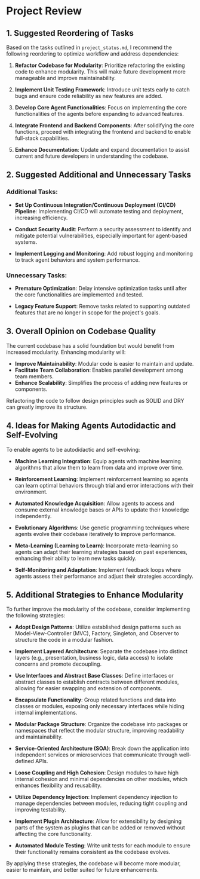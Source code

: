 # Project Review

## 1. Suggested Reordering of Tasks

Based on the tasks outlined in `project_status.md`, I recommend the following reordering to optimize workflow and address dependencies:

1. **Refactor Codebase for Modularity**: Prioritize refactoring the existing code to enhance modularity. This will make future development more manageable and improve maintainability.

2. **Implement Unit Testing Framework**: Introduce unit tests early to catch bugs and ensure code reliability as new features are added.

3. **Develop Core Agent Functionalities**: Focus on implementing the core functionalities of the agents before expanding to advanced features.

4. **Integrate Frontend and Backend Components**: After solidifying the core functions, proceed with integrating the frontend and backend to enable full-stack capabilities.

5. **Enhance Documentation**: Update and expand documentation to assist current and future developers in understanding the codebase.

## 2. Suggested Additional and Unnecessary Tasks

### Additional Tasks:

- **Set Up Continuous Integration/Continuous Deployment (CI/CD) Pipeline**: Implementing CI/CD will automate testing and deployment, increasing efficiency.

- **Conduct Security Audit**: Perform a security assessment to identify and mitigate potential vulnerabilities, especially important for agent-based systems.

- **Implement Logging and Monitoring**: Add robust logging and monitoring to track agent behaviors and system performance.

### Unnecessary Tasks:

- **Premature Optimization**: Delay intensive optimization tasks until after the core functionalities are implemented and tested.

- **Legacy Feature Support**: Remove tasks related to supporting outdated features that are no longer in scope for the project's goals.

## 3. Overall Opinion on Codebase Quality

The current codebase has a solid foundation but would benefit from increased modularity. Enhancing modularity will:

- **Improve Maintainability**: Modular code is easier to maintain and update.
- **Facilitate Team Collaboration**: Enables parallel development among team members.
- **Enhance Scalability**: Simplifies the process of adding new features or components.

Refactoring the code to follow design principles such as SOLID and DRY can greatly improve its structure.

## 4. Ideas for Making Agents Autodidactic and Self-Evolving

To enable agents to be autodidactic and self-evolving:

- **Machine Learning Integration**: Equip agents with machine learning algorithms that allow them to learn from data and improve over time.

- **Reinforcement Learning**: Implement reinforcement learning so agents can learn optimal behaviors through trial and error interactions with their environment.

- **Automated Knowledge Acquisition**: Allow agents to access and consume external knowledge bases or APIs to update their knowledge independently.

- **Evolutionary Algorithms**: Use genetic programming techniques where agents evolve their codebase iteratively to improve performance.

- **Meta-Learning (Learning to Learn)**: Incorporate meta-learning so agents can adapt their learning strategies based on past experiences, enhancing their ability to learn new tasks quickly.

- **Self-Monitoring and Adaptation**: Implement feedback loops where agents assess their performance and adjust their strategies accordingly.

## 5. Additional Strategies to Enhance Modularity

To further improve the modularity of the codebase, consider implementing the following strategies:

- **Adopt Design Patterns**: Utilize established design patterns such as Model-View-Controller (MVC), Factory, Singleton, and Observer to structure the code in a modular fashion.

- **Implement Layered Architecture**: Separate the codebase into distinct layers (e.g., presentation, business logic, data access) to isolate concerns and promote decoupling.

- **Use Interfaces and Abstract Base Classes**: Define interfaces or abstract classes to establish contracts between different modules, allowing for easier swapping and extension of components.

- **Encapsulate Functionality**: Group related functions and data into classes or modules, exposing only necessary interfaces while hiding internal implementations.

- **Modular Package Structure**: Organize the codebase into packages or namespaces that reflect the modular structure, improving readability and maintainability.

- **Service-Oriented Architecture (SOA)**: Break down the application into independent services or microservices that communicate through well-defined APIs.

- **Loose Coupling and High Cohesion**: Design modules to have high internal cohesion and minimal dependencies on other modules, which enhances flexibility and reusability.

- **Utilize Dependency Injection**: Implement dependency injection to manage dependencies between modules, reducing tight coupling and improving testability.

- **Implement Plugin Architecture**: Allow for extensibility by designing parts of the system as plugins that can be added or removed without affecting the core functionality.

- **Automated Module Testing**: Write unit tests for each module to ensure their functionality remains consistent as the codebase evolves.

By applying these strategies, the codebase will become more modular, easier to maintain, and better suited for future enhancements.